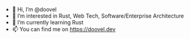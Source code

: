 - 👋 Hi, I’m @doovel
- 👀 I’m interested in Rust, Web Tech, Software/Enterprise Architecture
- 🌱 I’m currently learning Rust
- 📫 You can find me on https://doovel.dev

